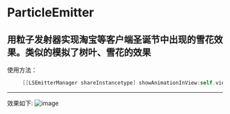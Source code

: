 # ParticleEmitter
用粒子发射器实现淘宝等客户端圣诞节中出现的雪花效果。类似的模拟了树叶、雪花的效果
------

使用方法：
```   Objective-C
     [[LSEmitterManager shareInstancetype] showAnimationInView:self.view withAnimationStyle:LSAnimationStyleOfSnow];
```

------
效果如下:
![image](https://github.com/GeeLi/ParticleEmitter/blob/master/ParticleEmitterDemo/demo.gif )   
